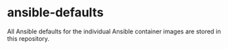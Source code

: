 # ansible-defaults

All Ansible defaults for the individual Ansible container images
are stored in this repository.

